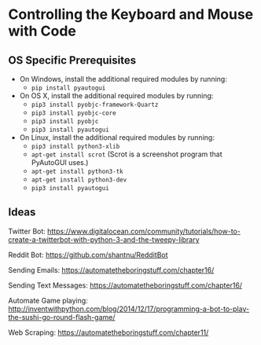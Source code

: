 # Controlling the Keyboard and Mouse with Code

## OS Specific Prerequisites

* On Windows, install the additional required modules by running:
    * ```pip install pyautogui```
* On OS X, install the additional required modules by running:
    * ```pip3 install pyobjc-framework-Quartz```
    * ```pip3 install pyobjc-core```
    * ```pip3 install pyobjc```
    * ```pip3 install pyautogui```
* On Linux, install the additional required modules by running: 
    * ```pip3 install python3-xlib```
    * ```apt-get install scrot``` (Scrot is a screenshot program that PyAutoGUI uses.)
    * ```apt-get install python3-tk```
    * ```apt-get install python3-dev```
    * ```pip3 install pyautogui```

## Ideas
Twitter Bot: https://www.digitalocean.com/community/tutorials/how-to-create-a-twitterbot-with-python-3-and-the-tweepy-library

Reddit Bot: https://github.com/shantnu/RedditBot

Sending Emails: https://automatetheboringstuff.com/chapter16/

Sending Text Messages: https://automatetheboringstuff.com/chapter16/

Automate Game playing: http://inventwithpython.com/blog/2014/12/17/programming-a-bot-to-play-the-sushi-go-round-flash-game/

Web Scraping: https://automatetheboringstuff.com/chapter11/


